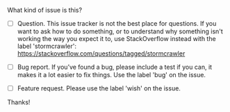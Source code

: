 What kind of issue is this?

- [ ] Question. This issue tracker is not the best place for questions. If you want to ask how to do
       something, or to understand why something isn't working the way you expect it to, use StackOverflow
       instead with the label 'stormcrawler': <https://stackoverflow.com/questions/tagged/stormcrawler>

- [ ] Bug report. If you’ve found a bug, please include a test if you can, it makes it a lot easier to fix things. Use the label 'bug' on the issue.

- [ ] Feature request. Please use the label 'wish' on the issue.

Thanks!
